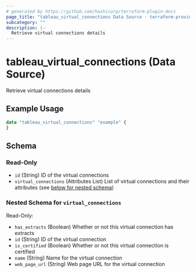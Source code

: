 ```yaml
---
# generated by https://github.com/hashicorp/terraform-plugin-docs
page_title: "tableau_virtual_connections Data Source - terraform-provider-tableau"
subcategory: ""
description: |-
  Retrieve virtual connections details
---
```


# tableau_virtual_connections (Data Source)

Retrieve virtual connections details

## Example Usage

```terraform
data "tableau_virtual_connections" "example" {
}
```

<!-- schema generated by tfplugindocs -->
## Schema

### Read-Only

- `id` (String) ID of the virtual connections
- `virtual_connections` (Attributes List) List of virtual connections and their attributes (see [below for nested schema](#nestedatt--virtual_connections))

<a id="nestedatt--virtual_connections"></a>
### Nested Schema for `virtual_connections`

Read-Only:

- `has_extracts` (Boolean) Whether or not this virtual connection has extracts
- `id` (String) ID of the virtual connection
- `is_certified` (Boolean) Whether or not this virtual connection is certified
- `name` (String) Name for the virtual connection
- `web_page_url` (String) Web page URL for the virtual connection

